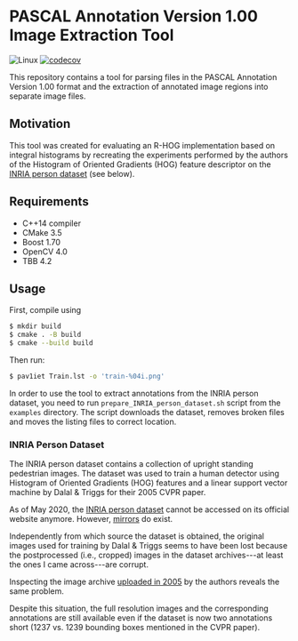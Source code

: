 # PASCAL Annotation Version 1.00 Image Extraction Tool

![Linux](https://github.com/sergiud/pascal-annotation-v1-extractor/actions/workflows/linux.yml/badge.svg)
[![codecov](https://codecov.io/gh/sergiud/pascal-annotation-v1-extractor/branch/master/graph/badge.svg?token=2IPA82GA48)](https://codecov.io/gh/sergiud/pascal-annotation-v1-extractor)

This repository contains a tool for parsing files in the PASCAL Annotation
Version 1.00 format and the extraction of annotated image regions into separate
image files.


## Motivation

This tool was created for evaluating an R-HOG implementation based on integral
histograms by recreating the experiments performed by the authors of the
Histogram of Oriented Gradients (HOG) feature descriptor on the [INRIA person
dataset](#inria-person-dataset) (see below).


## Requirements

* C++14 compiler
* CMake 3.5
* Boost 1.70
* OpenCV 4.0
* TBB 4.2

## Usage

First, compile using

```bash
$ mkdir build
$ cmake . -B build
$ cmake --build build
```

Then run:

```bash
$ pav1iet Train.lst -o 'train-%04i.png'
```

In order to use the tool to extract annotations from the INRIA person dataset,
you need to run `prepare_INRIA_person_dataset.sh` script from the `examples`
directory. The script downloads the dataset, removes broken files and moves the
listing files to correct location.


### INRIA Person Dataset

The INRIA person dataset contains a collection of upright standing pedestrian
images. The dataset was used to train a human detector using Histogram of
Oriented Gradients (HOG) features and a linear support vector machine by Dalal &
Triggs for their 2005 CVPR paper.

As of May 2020, the [INRIA person dataset](http://lear.inrialpes.fr/data)
cannot be accessed on its official website anymore. However,
[mirrors](ftp://ftp.inrialpes.fr/pub/lear/douze/data/INRIAPerson.tar) do exist.

Independently from which source the dataset is obtained, the original images
used for training by Dalal & Triggs seems to have been lost because the
postprocessed (i.e., cropped) images in the dataset archives---at least the ones
I came across---are corrupt.

Inspecting the image archive [uploaded in
2005](https://web.archive.org/web/20050701030429/http://pascal.inrialpes.fr/data/human/)
by the authors reveals the same problem.

Despite this situation, the full resolution images and the corresponding
annotations are still available even if the dataset is now two annotations short
(1237 vs. 1239 bounding boxes mentioned in the CVPR paper).
